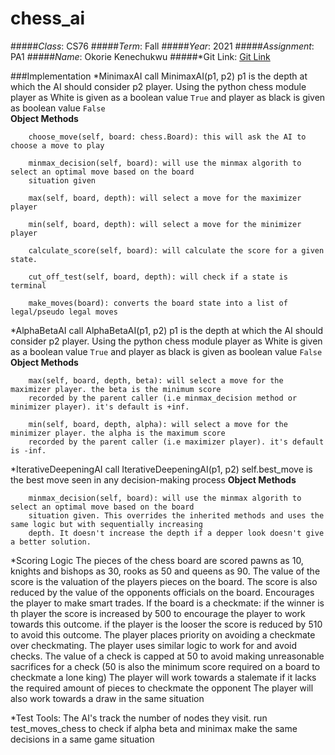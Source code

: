 # chess_ai
#####*Class*: CS76
#####*Term*: Fall
#####*Year*: 2021
#####*Assignment*: PA1
#####*Name*: Okorie Kenechukwu
#####*Git Link: [Git Link](https://github.com/rehoboth23/chess_ai.git)


###Implementation
*MinimaxAI
        call MinimaxAI(p1, p2)
        p1 is the depth at which the AI should consider
        p2 player. Using the python chess module player as White is given as a boolean value `True` and player as black 
        is given as boolean value `False`  
        **Object Methods**

        choose_move(self, board: chess.Board): this will ask the AI to choose a move to play

        minmax_decision(self, board): will use the minmax algorith to select an optimal move based on the board 
        situation given

        max(self, board, depth): will select a move for the maximizer player

        min(self, board, depth): will select a move for the minimizer player

        calculate_score(self, board): will calculate the score for a given state.

        cut_off_test(self, board, depth): will check if a state is terminal

        make_moves(board): converts the board state into a list of legal/pseudo legal moves
       
*AlphaBetaAI 
        call AlphaBetaAI(p1, p2)
        p1 is the depth at which the AI should consider
        p2 player. Using the python chess module player as White is given as a boolean value `True` and player as black 
        is given as boolean value `False`  
        **Object Methods**
        
        max(self, board, depth, beta): will select a move for the maximizer player. the beta is the minimum score 
        recorded by the parent caller (i.e minmax_decision method or minimizer player). it's default is +inf.

        min(self, board, depth, alpha): will select a move for the minimizer player. the alpha is the maximum score 
        recorded by the parent caller (i.e maximizer player). it's default is -inf.

*IterativeDeepeningAI 
        call IterativeDeepeningAI(p1, p2)
        self.best_move is the best move seen in any decision-making process
        **Object Methods**

        minmax_decision(self, board): will use the minmax algorith to select an optimal move based on the board 
        situation given. This overrides the inherited methods and uses the same logic but with sequentially increasing 
        depth. It doesn't increase the depth if a depper look doesn't give a better solution.


*Scoring Logic
        The pieces of the chess board are scored pawns as 10, knights and bishops as 30, rooks as 50 and queens as 90.
        The value of the score is the valuation of the players pieces on the board.
        The score is also reduced by the value of the opponents officials on the board. Encourages the player to make 
        smart trades.
        If the board is a checkmate: if the winner is th player the score is increased by 500 to encourage the player to 
        work towards this outcome. if the player is the looser the score is reduced by 510 to avoid this outcome. The 
        player places priority on avoiding a checkmate over checkmating.
        The player uses similar logic to work for and avoid checks. The value of a check is capped at 50 to avoid making
        unreasonable sacrifices for a check (50 is also the minimum score required on a board to checkmate a lone king)
        The player will work towards a stalemate if it lacks the required amount of pieces to checkmate the opponent
        The player will also work towards a draw in the same situation


*Test Tools:
        The AI's track the number of nodes they visit.
        run test_moves_chess to check if alpha beta and minimax make the same decisions in a same game situation
        
        


    